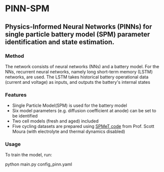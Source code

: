 # PINN-SPM

## Physics-Informed Neural Networks (PINNs) for single particle battery model (SPM) parameter identification and state estimation. 

### Method
The network consists of neural networks (NNs) and a battery model. For the NNs, recurrent neural networks, namely long short-term memory (LSTM) networks, are used. The LSTM takes historical battery operational data (current and voltage) as inputs, and outputs the battery's internal states 

### Features
- Single Particle Model(SPM) is used for the battery model
- Six model parameters (e.g. diffusion coefficient at anode) can be set to be identified
- Two cell models (fresh and aged) included
- Five cycling datasets are prepared using [SPMeT code](https://github.com/scott-moura/SPMeT) from Prof. Scott Moura (with electrolyte and thermal dynamics disabled)

### Usage
To train the model, run:

python main.py config_pinn.yaml

